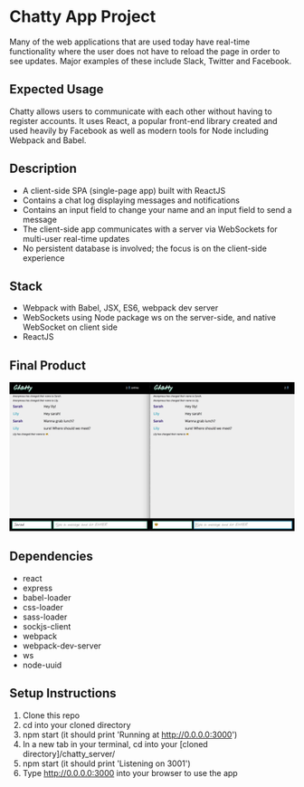 # Chatty App Project

Many of the web applications that are used today have real-time functionality where the user does not have to reload the page in order to see updates. Major examples of these include Slack, Twitter and Facebook.

## Expected Usage

Chatty allows users to communicate with each other without having to register accounts. It uses React, a popular front-end library created and used heavily by Facebook as well as modern tools for Node including Webpack and Babel.

## Description

- A client-side SPA (single-page app) built with ReactJS
- Contains a chat log displaying messages and notifications
- Contains an input field to change your name and an input field to send a message
- The client-side app communicates with a server via WebSockets for multi-user real-time updates
- No persistent database is involved; the focus is on the client-side experience

## Stack

- Webpack with Babel, JSX, ES6, webpack dev server
- WebSockets using Node package ws on the server-side, and native WebSocket on client side
- ReactJS

## Final Product
!["Main Page"](/docs/chattyApp-main.png "Main Page Showing Messages")

## Dependencies

- react
- express
- babel-loader
- css-loader
- sass-loader
- sockjs-client
- webpack
- webpack-dev-server
- ws
- node-uuid

## Setup Instructions

1. Clone this repo
2. cd into your cloned directory
3. npm start (it should print 'Running at http://0.0.0.0:3000')
4. In a new tab in your terminal, cd into your [cloned directory]/chatty_server/
5. npm start (it should print 'Listening on 3001')
6. Type http://0.0.0.0:3000 into your browser to use the app
